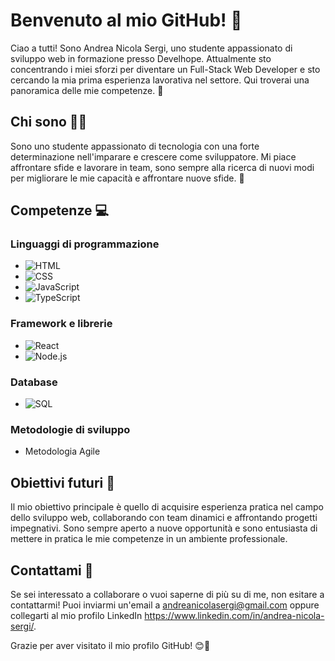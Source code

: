 # Benvenuto al mio GitHub! 👋

Ciao a tutti! Sono Andrea Nicola Sergi, uno studente appassionato di sviluppo web in formazione presso Develhope. Attualmente sto concentrando i miei sforzi per diventare un Full-Stack Web Developer e sto cercando la mia prima esperienza lavorativa nel settore. Qui troverai una panoramica delle mie competenze. 🌟

## Chi sono 🙋‍♂️

Sono uno studente appassionato di tecnologia con una forte determinazione nell'imparare e crescere come sviluppatore. Mi piace affrontare sfide e lavorare in team, sono sempre alla ricerca di nuovi modi per migliorare le mie capacità e affrontare nuove sfide. 🚀

## Competenze 💻

### Linguaggi di programmazione

- ![HTML](https://img.shields.io/badge/-HTML-orange?logo=html5&logoColor=white)
- ![CSS](https://img.shields.io/badge/-CSS-blue?logo=css3&logoColor=white)
- ![JavaScript](https://img.shields.io/badge/-JavaScript-yellow?logo=javascript&logoColor=white)
- ![TypeScript](https://img.shields.io/badge/-TypeScript-blue?logo=typescript&logoColor=white)

### Framework e librerie

- ![React](https://img.shields.io/badge/-React-blue?logo=react&logoColor=white)
- ![Node.js](https://img.shields.io/badge/-Node.js-green?logo=node.js&logoColor=white)

### Database

- ![SQL](https://img.shields.io/badge/-SQL-black?logo=mysql&logoColor=white)

### Metodologie di sviluppo

- Metodologia Agile

## Obiettivi futuri 🎯

Il mio obiettivo principale è quello di acquisire esperienza pratica nel campo dello sviluppo web, collaborando con team dinamici e affrontando progetti impegnativi. Sono sempre aperto a nuove opportunità e sono entusiasta di mettere in pratica le mie competenze in un ambiente professionale.

## Contattami 📧

Se sei interessato a collaborare o vuoi saperne di più su di me, non esitare a contattarmi! Puoi inviarmi un'email a andreanicolasergi@gmail.com oppure collegarti al mio profilo LinkedIn https://www.linkedin.com/in/andrea-nicola-sergi/.

Grazie per aver visitato il mio profilo GitHub! 😊🚀
